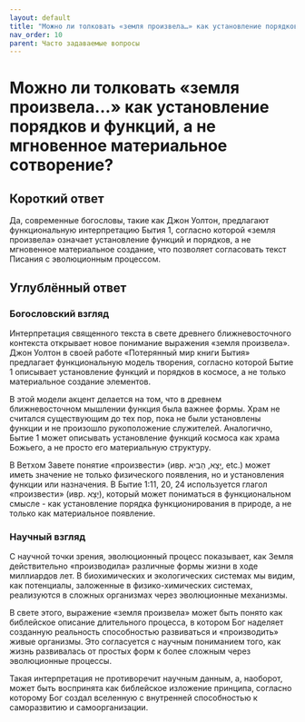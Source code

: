```yaml
---
layout: default
title: "Можно ли толковать «земля произвела…» как установление порядков и функций, а не мгновенное материальное сотворение?"
nav_order: 10
parent: Часто задаваемые вопросы
---
```


# Можно ли толковать «земля произвела…» как установление порядков и функций, а не мгновенное материальное сотворение?

## Короткий ответ

Да, современные богословы, такие как Джон Уолтон, предлагают функциональную интерпретацию Бытия 1, согласно которой «земля произвела» означает установление функций и порядков, а не мгновенное материальное создание, что позволяет согласовать текст Писания с эволюционным процессом.

## Углублённый ответ

### Богословский взгляд

Интерпретация священного текста в свете древнего ближневосточного контекста открывает новое понимание выражения «земля произвела». Джон Уолтон в своей работе «Потерянный мир книги Бытия» предлагает функциональную модель творения, согласно которой Бытие 1 описывает установление функций и порядков в космосе, а не только материальное создание элементов.

В этой модели акцент делается на том, что в древнем ближневосточном мышлении функция была важнее формы. Храм не считался существующим до тех пор, пока не были установлены функции и не произошло рукоположение служителей. Аналогично, Бытие 1 может описывать установление функций космоса как храма Божьего, а не просто его материальную структуру.

В Ветхом Завете понятие «произвести» (ивр. יָצָא, הֵבִיא, etc.) может иметь значение не только физического появления, но и установления функции или назначения. В Бытие 1:11, 20, 24 используется глагол «произвести» (ивр. יָצָא), который может пониматься в функциональном смысле - как установление порядка функционирования в природе, а не только как материальное появление.

### Научный взгляд

С научной точки зрения, эволюционный процесс показывает, как Земля действительно «производила» различные формы жизни в ходе миллиардов лет. В биохимических и экологических системах мы видим, как потенциалы, заложенные в физико-химических системах, реализуются в сложных организмах через эволюционные механизмы.

В свете этого, выражение «земля произвела» может быть понято как библейское описание длительного процесса, в котором Бог наделяет созданную реальность способностью развиваться и «производить» живые организмы. Это согласуется с научным пониманием того, как жизнь развивалась от простых форм к более сложным через эволюционные процессы.

Такая интерпретация не противоречит научным данным, а, наоборот, может быть воспринята как библейское изложение принципа, согласно которому Бог создал вселенную с внутренней способностью к саморазвитию и самоорганизации.